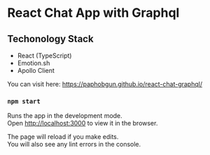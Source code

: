 # React Chat App with Graphql

## Techonology Stack

- React (TypeScript)
- Emotion.sh 
- Apollo Client

You can visit here: https://paphobgun.github.io/react-chat-graphql/

### `npm start`

Runs the app in the development mode.\
Open [http://localhost:3000](http://localhost:3000) to view it in the browser.

The page will reload if you make edits.\
You will also see any lint errors in the console.

